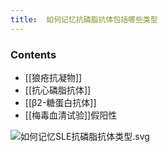 ```yaml
---
title:  如何记忆抗磷脂抗体包括哪些类型
--- 
```


### Contents
- [[狼疮抗凝物]]
- [[抗心磷脂抗体]]
- [[β2-糖蛋白抗体]]
- [[梅毒血清试验]]假阳性

![如何记忆SLE抗磷脂抗体类型.svg](/note-images/如何记忆SLE抗磷脂抗体类型.svg)
